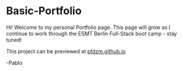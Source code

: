 # Basic-Portfolio

Hi! Welcome to my personal Portfolio page. This page will grow as I continue to work through the ESMT Berlin Full-Stack boot camp - stay tuned!

This project can be previewed at [pfdzm.github.io](https://pfdzm.github.io/Basic-Portfolio)

-Pablo
